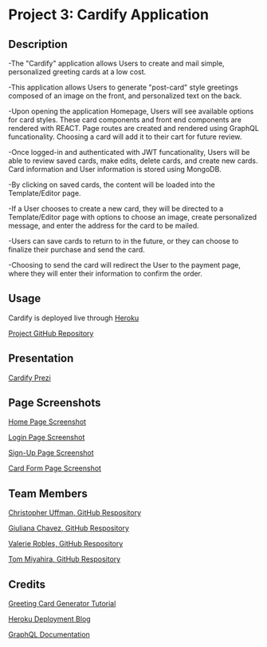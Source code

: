 # Project 3: Cardify Application

## Description

-The "Cardify" application allows Users to create and mail simple, personalized greeting cards at a low cost.

-This application allows Users to generate "post-card" style greetings composed of an image on the front, and personalized text on the back. 

-Upon opening the application Homepage, Users will see available options for card styles. These card components and front end components are rendered with REACT. Page routes are created and rendered using GraphQL funcationality. Choosing a card will add it to their cart for future review.

-Once logged-in and authenticated with JWT funcationality, Users will be able to review saved cards, make edits, delete cards, and create new cards. Card information and User information is stored using MongoDB.

-By clicking on saved cards, the content will be loaded into the Template/Editor page.

-If a User chooses to create a new card, they will be directed to a Template/Editor page with options to choose an image, create personalized message, and enter the address for the card to be mailed.

-Users can save cards to return to in the future, or they can choose to finalize their purchase and send the card. 

-Choosing to send the card will redirect the User to the payment page, where they will enter their information to confirm the order.

## Usage

Cardify is deployed live through [Heroku](https://floating-brushlands-04245.herokuapp.com/)

[Project GitHub Repository](https://github.com/SMU-Bootcamp-Project3/Cardify)

## Presentation

[Cardify Prezi](https://prezi.com/view/SWDGFUOhTcHr55TIMPn2/)

## Page Screenshots

[Home Page Screenshot](/client/public/images/CardifyHomePage.png)

[Login Page Screenshot](/client/public/images/CardifyLoginPage.png)

[Sign-Up Page Screenshot](/client/public/images/CardifySignUpPage.png)

[Card Form Page Screenshot](/client/public/images/CardifyCardForm.png)

## Team Members

[Christopher Uffman, GitHub Respository](https://github.com/anuffisenough)

[Giuliana Chavez, GitHub Respository](https://github.com/gj3chavez)

[Valerie Robles, GitHub Respository](https://github.com/valerierobles)

[Tom Miyahira, GitHub Respository](https://github.com/v-tommi)

## Credits

[Greeting Card Generator Tutorial](https://www.youtube.com/watch?v=zC0ib6JPvfY)

[Heroku Deployment Blog](https://coding-boot-camp.github.io/full-stack/mongodb/deploy-with-heroku-and-mongodb-atlas)

[GraphQL Documentation](https://drupal-graphql.gitbook.io/graphql/)